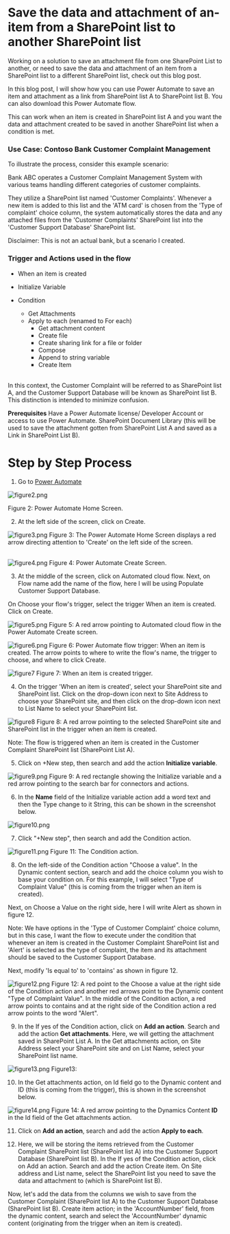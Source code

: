 # Save the data and attachment of an-item from a SharePoint list to another SharePoint list

Working on a solution to save an attachment file from one SharePoint List to another, or need to save the data and attachment of an item from a SharePoint list to a different SharePoint list, check out this blog post.

In this blog post, I will show how you can use Power Automate to save an item and attachment as a link from SharePoint list A to SharePoint list B. You can also download this Power Automate flow.



This can work when an item is created in SharePoint list A and you want the data and attachment created to be saved in another SharePoint list when a condition is met. 




### Use Case: Contoso Bank Customer Complaint Management

To illustrate the process, consider this example scenario:

Bank ABC operates a Customer Complaint Management System with various teams handling different categories of customer complaints.

They utilize a SharePoint list named 'Customer Complaints'. Whenever a new item is added to this list and the 'ATM card' is chosen from the 'Type of complaint' choice column, the system automatically stores the data and any attached files from the 'Customer Complaints' SharePoint list into the 'Customer Support Database' SharePoint list.



Disclaimer: This is not an actual bank, but a scenario I created.
<br>


### Trigger and Actions used in the flow 

-  When an item is created

-  Initialize Variable

- Condition 
     - Get Attachments
     - Apply to each (renamed to For each)
       - Get attachment content 
       - Create file 
       - Create sharing link for a file or folder
       - Compose
       - Append to string variable
       - Create Item

<br>
In this context, the Customer Complaint will be referred to as SharePoint list A, and the Customer Support Database will be known as SharePoint list B. This distinction is intended to minimize confusion. 


**Prerequisites**
Have a Power Automate license/ Developer Account or access to use Power Automate.
SharePoint Document Library (this will be used to save the attachment gotten from SharePoint List A and saved as a Link in SharePoint List B). 
<br>

# Step by Step Process 



1. Go to <a href = "https://make.powerautomate.com/">Power Automate</a>

![figure2.png](Images/figure2.png)

Figure 2: Power Automate Home Screen.


2. At the left side of the screen, click on Create.

![figure3.png](Images/figure3.png)
Figure 3: The Power Automate Home Screen displays a red arrow directing attention to 'Create' on the left side of the screen.
<br> <br>

![figure4.png](Images/figure4.png)
Figure 4: Power Automate Create Screen.


3. At the middle of the screen, click on Automated cloud flow. Next, on Flow name add the name of the flow, here I will be using Populate Customer Support Database.

On Choose your flow's trigger, select the trigger When an item is created. Click on Create.


![figure5.png](Images/figure5.png)
Figure 5: A red arrow pointing to Automated cloud flow in the Power Automate Create screen.

![figure6.png](Images/figure6.png)
Figure 6: Power Automate flow trigger: When an item is created. The arrow points to where to write the flow's name, the trigger to choose, and where to click Create.

![figure7](Images/figure7.png)
Figure 7: When an item is created trigger.

4. On the trigger 'When an item is created', select your SharePoint site and SharePoint list. Click on the drop-down icon next to Site Address to choose your SharePoint site, and then click on the drop-down icon next to List Name to select your SharePoint list.

![figure8](Images/figure8.png)
Figure 8: A red arrow pointing to the selected SharePoint site and SharePoint list in the trigger when an item is created.

Note: The flow is triggered when an item is created in the Customer Complaint SharePoint list (SharePoint List A).

5. Click on +New step, then search and add the action **Initialize variable**. 

![figure9.png](/Images/figure9.png)
Figure 9: A red rectangle showing the Initialize variable and a red arrow pointing to the search bar for connectors and actions. 

6. In the **Name** field of the Initialize variable action add a word text and then the Type change to it String, this can be shown in the screenshot below. 

![figure10.png](/Images/figure10.png)

7. Click "+New step", then search and add the Condition action.

![figure11.png](/Images/figure11.png)
Figure 11: The Condition action.


8. On the left-side of the Condition action "Choose a value". In the Dynamic content section, search and add the choice column you wish to base your condition on. For this example, I will select "Type of Complaint Value" (this is coming from the trigger when an item is created).

Next, on Choose a Value on the right side, here I will write Alert as shown in figure 12. 

Note: We have options in the 'Type of Customer Complaint' choice column, but in this case, I want the flow to execute under the condition that whenever an item is created in the Customer Complaint SharePoint list and 'Alert' is selected as the type of complaint, the item and its attachment should be saved to the Customer Support Database.

Next, modify 'Is equal to' to 'contains' as shown in figure 12.
<br>

![figure12.png](/Images/figure12.png)
Figure 12: A red point to the Choose a value at the right side of the Condition action and another red arrows point to the Dynamic content "Type of Complaint Value". In the middle of the Condition action, a red arrow points to contains and at the right side of the Condition action a red arrow points to the word "Alert".


9. In the If yes of the Condition action, click on **Add an action**. Search and add the action **Get attachments**. Here, we will getting the attachment saved in SharePoint List A. In the Get attachments action, on Site Address select your SharePoint site and on List Name, select your SharePoint list name. 

![figure13.png](/Images/figure13.png)
Figure13: 

10. In the Get attachments action, on Id field go to the Dynamic content and ID (this is coming from the trigger), this is shown in the screenshot below. 


![figure14.png](/Images/figure14.png)
Figure 14: A red arrow pointing to the Dynamics Content **ID** in the Id field of the Get attachments action.

11. Click on **Add an action**, search and add the action **Apply to each**.


9. Here, we will be storing the items retrieved from the Customer Complaint SharePoint list (SharePoint list A) into the Customer Support Database (SharePoint list B). In the If yes of the Condition action, click on Add an action. Search and add the action Create item. On Site address and List name, select the SharePoint list you need to save the data and attachment to (which is SharePoint list B).


Now, let's add the data from the columns we wish to save from the Customer Complaint (SharePoint list A) to the Customer Support Database (SharePoint list B). Create item action; in the 'AccountNumber' field, from the dynamic content, search and select the 'AccountNumber' dynamic content (originating from the trigger when an item is created).
